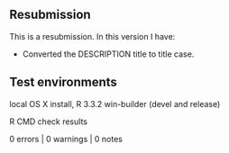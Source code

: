## Resubmission
This is a resubmission. In this version I have:

- Converted the DESCRIPTION title to title case.

## Test environments

local OS X install, R 3.3.2
win-builder (devel and release)

R CMD check results

0 errors | 0 warnings | 0 notes


